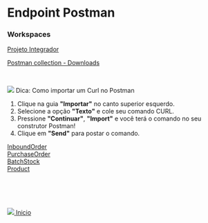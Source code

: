 # Endpoint Postman

### Workspaces <br>
[Projeto Integrador](https://winter-equinox-389662.postman.co/workspace/My-Workspace~ed088188-1514-43a4-884b-e533534cc782/folder/21828030-dd5babcb-8eea-4876-829e-f748f1bb5d87?ctx=documentation) <br>

[Postman collection - Downloads](https://drive.google.com/file/d/1BA4H9EGatIizCSrVvcmDkLbKTTwIG7bx/view?usp=sharing)


<br>

<img src="https://img.icons8.com/material-outlined/24/000000/idea--v1.png"/>  Dica: Como importar um Curl no Postman

1. Clique na guia **"Importar"** no canto superior esquerdo.
2. Selecione a opção **"Texto"** e cole seu comando CURL.
3. Pressione **"Continuar"**, **"Import"** e você terá o comando no seu construtor Postman!
4. Clique em **"Send"** para postar o comando.


[InboundOrder](https://github.com/Vila-java/Projeto_Integrador/blob/develop/src/main/resources/documentation/InboundOrder.md) <br>
[PurchaseOrder](https://github.com/Vila-java/Projeto_Integrador/blob/develop/src/main/resources/documentation/PurchaseOrder.md) <br>
[BatchStock](https://github.com/Vila-java/Projeto_Integrador/blob/develop/src/main/resources/documentation/BatchStock.md) <br>
[Product](https://github.com/Vila-java/Projeto_Integrador/blob/develop/src/main/resources/documentation/Product.md) <br>


<br><br><br><br>
<img src="https://img.icons8.com/ios/20/000000/login-rounded.png"/>[ Inicio](https://github.com/Vila-java/Projeto_Integrador)

